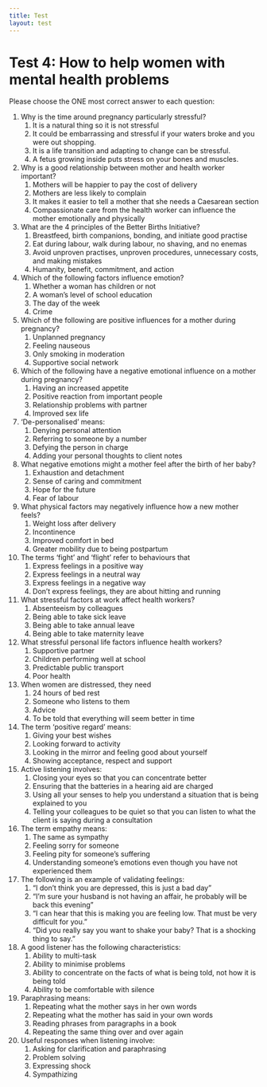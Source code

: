 ```yaml
---
title: Test
layout: test
---
```


# Test 4: How to help women with mental health problems

Please choose the ONE most correct answer to each question:
 
1.	Why is the time around pregnancy particularly stressful?
	1.	It is a natural thing so it is not stressful
	1.	It could be embarrassing and stressful if your waters broke and you were out shopping. 
	1.	It is a life transition and adapting to change can be stressful.
	1.	A fetus growing inside puts stress on your bones and muscles. 
2.	Why is a good relationship between mother and health worker important?
	1.	Mothers will be happier to pay the cost of delivery
	1.	Mothers are less likely to complain
	1.	It makes it easier to tell a mother that she needs a Caesarean section
	1.	Compassionate care from the health worker can influence the mother emotionally and physically
3.	What are the 4 principles of the Better Births Initiative?
	1.	Breastfeed, birth companions, bonding, and initiate good practise
	1.	Eat during labour, walk during labour, no shaving, and no enemas
	1.	Avoid unproven practises, unproven procedures, unnecessary costs, and making mistakes
	1.	Humanity, benefit, commitment, and action
4. Which of the following factors influence emotion?
	1.	Whether a woman has children or not
	1.	A woman’s level of school education
	1.	The day of the week
	1.	Crime
5.	Which of the following are positive influences for a mother during pregnancy?
	1.	Unplanned pregnancy
	1.	Feeling nauseous
	1.	Only smoking in moderation
	1.	Supportive social network
6.	Which of the following have a negative emotional influence on a mother during pregnancy?
	1.	Having an increased appetite
	1.	Positive reaction from important people
	1.	Relationship problems with partner
	1.	Improved sex life
7.	‘De-personalised’ means:
	1.	Denying personal attention
	1.	Referring to someone by a number
	1.	Defying the person in charge
	1.	Adding your personal thoughts to client notes
8.	What negative emotions might a mother feel after the birth of her baby?
	1.	Exhaustion and detachment
	1.	Sense of caring and commitment
	1.	Hope for the future
	1.	Fear of labour 
9.	What physical factors may negatively influence how a new mother feels?
	1.	Weight loss after delivery
	1.	Incontinence
	1.	Improved comfort in bed
	1.	Greater mobility due to being postpartum
10.	The terms ‘fight’ and ‘flight’ refer to behaviours that
	1.	Express feelings in a positive way
	1.	Express feelings in a neutral way
	1.	Express feelings in a negative way
	1.	Don’t express feelings, they are about hitting and running
11.	What stressful factors at work affect health workers?
	1.	Absenteeism by colleagues
	1.	Being able to take sick leave
	1.	Being able to take annual leave
	1.	Being able to take maternity leave
12.	What stressful personal life factors influence health workers? 
	1.	Supportive partner
	1.	Children performing well at school
	1.	Predictable public transport
	1.	Poor health
13.	When women are distressed, they need
	1.	24 hours of bed rest
	1.	Someone who listens to them
	1.	Advice
	1.	To be told that everything will seem better in time
14.	The term ‘positive regard’ means:
	1.	Giving your best wishes
	1.	Looking forward to activity
	1.	Looking in the mirror and feeling good about yourself
	1.	Showing acceptance, respect and support
15.	Active listening involves:
	1.	Closing your eyes so that you can concentrate better
	1.	Ensuring that the batteries in a hearing aid are charged
	1.	Using all your senses to help you understand a situation that is being explained to you
	1.	Telling your colleagues to be quiet so that you can listen to what the client is saying during a consultation
16.	The term empathy means:
	1.	The same as sympathy
	1.	Feeling sorry for someone
	1.	Feeling pity for someone’s suffering
	1.	Understanding someone’s emotions even though you have not experienced them 
17.	The following is an example of validating feelings:
	1.	“I don’t think you are depressed, this is just a bad day”
	1.	“I’m sure your husband is not having an affair, he probably will be back this evening”
	1.	“I can hear that this is making you are feeling low. That must be very difficult for you.”
	1.	“Did you really say you want to shake your baby? That is a shocking thing to say.”
18.	A good listener has the following characteristics:
	1.	Ability to multi-task
	1.	Ability to minimise problems
	1.	Ability to concentrate on the facts of what is being told, not how it is being told
	1.	Ability to be comfortable with silence
19.	Paraphrasing means:
	1.	Repeating what the mother says in her own words
	1.	Repeating what the mother has said in your own words
	1.	Reading phrases from paragraphs in a book
	1.	Repeating the same thing over and over again
20.	Useful responses when listening involve:
	1.	Asking for clarification and paraphrasing
	1.	Problem solving
	1.	Expressing shock
	1.	Sympathizing